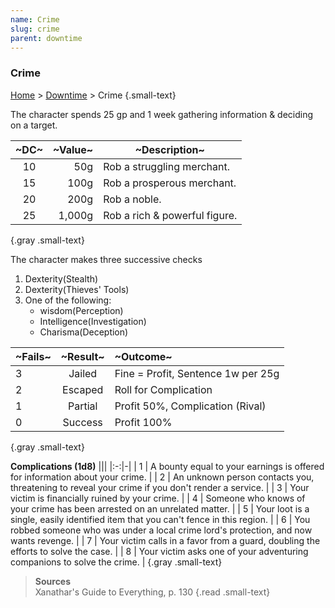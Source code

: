 ```yaml
---
name: Crime
slug: crime
parent: downtime
---
```

### Crime
[Home](dm-operations-center) > [Downtime](downtime) > Crime {.small-text}

The character spends 25 gp and 1 week gathering information & deciding on a target.

| ~DC~ | ~Value~ | ~Description~ |
|:----:|--------:|---------------|
|  10  |     50g | Rob a struggling merchant. |
|  15  |    100g | Rob a prosperous merchant. |
|  20  |    200g | Rob a noble. |
|  25  |  1,000g | Rob a rich & powerful figure. | 
{.gray .small-text}

The character makes three successive checks 
1. Dexterity(Stealth)
2. Dexterity(Thieves' Tools)
3. One of the following:
    - wisdom(Perception)
    - Intelligence(Investigation)
    - Charisma(Deception)

| ~Fails~ | ~Result~ | ~Outcome~ |
|:--|:-------:|:-|
| 3 | Jailed  | Fine = Profit, Sentence 1w per 25g |
| 2 | Escaped | Roll for Complication              |
| 1 | Partial | Profit 50%, Complication (Rival)   |
| 0 | Success | Profit 100% |
{.gray .small-text}

**Complications (1d8)**
|||
|:-:|-|
| 1 | A bounty equal to your earnings is offered for information about your crime. |
| 2 | An unknown person contacts you, threatening to reveal your crime if you don't render a service. |
| 3 | Your victim is financially ruined by your crime. |
| 4 | Someone who knows of your crime has been arrested on an unrelated matter. |
| 5 | Your loot is a single, easily identified item that you can't fence in this region. |
| 6 | You robbed someone who was under a local crime lord's protection, and now wants revenge. |
| 7 | Your victim calls in a favor from a guard, doubling the efforts to solve the case. |
| 8 | Your victim asks one of your adventuring companions to solve the crime. |
{.gray .small-text}

> **Sources** <br/>
> Xanathar's Guide to Everything, p. 130
{.read .small-text}